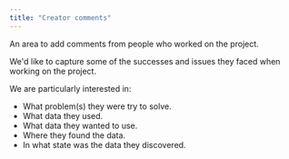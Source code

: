 ```yaml
---
title: "Creator comments"
---
```


An area to add comments from people who worked on the project.

We'd like to capture some of the successes and issues they faced when working on the project.

We are particularly interested in:

<ul class="list-bullet">
	<li>What problem(s) they were try to solve.</li> 
	<li>What data they used.</li>
	<li>What data they wanted to use. </li>
	<li>Where they found the data.</li>
	<li>In what state was the data they discovered.</li>
</ul>